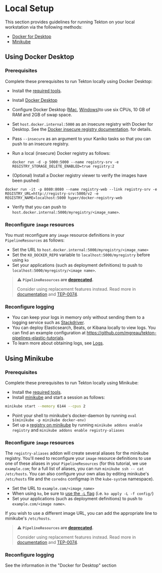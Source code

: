 # Local Setup

This section provides guidelines for running Tekton on your local workstation via the following methods:

- [Docker for Desktop](#using-docker-desktop)
- [Minikube](#using-minikube)

## Using Docker Desktop

### Prerequisites

Complete these prerequisites to run Tekton locally using Docker Desktop:

- Install the [required tools](https://github.com/tektoncd/pipeline/blob/main/DEVELOPMENT.md#requirements).
- Install [Docker Desktop](https://www.docker.com/products/docker-desktop) 
- Configure Docker Desktop ([Mac](https://docs.docker.com/docker-for-mac/#resources), [Windows](https://docs.docker.com/docker-for-windows/#resources))to use six CPUs, 10 GB of RAM and 2GB of swap space.
- Set `host.docker.internal:5000` as an insecure registry with Docker for Desktop. See the [Docker insecure registry documentation](https://docs.docker.com/registry/insecure/).
  for details.
- Pass `--insecure` as an argument to your Kaniko tasks so that you can push to an insecure registry.
- Run a local (insecure) Docker registry as follows:

  `docker run -d -p 5000:5000 --name registry-srv -e REGISTRY_STORAGE_DELETE_ENABLED=true registry:2`

- (Optional) Install a Docker registry viewer to verify the images have been pushed:

`docker run -it -p 8080:8080 --name registry-web --link registry-srv -e REGISTRY_URL=http://registry-srv:5000/v2 -e REGISTRY_NAME=localhost:5000 hyper/docker-registry-web`

- Verify that you can push to `host.docker.internal:5000/myregistry/<image_name>`.

### Reconfigure `image` resources

You must reconfigure any `image` resource definitions in your `PipelineResources` as follows:

- Set the URL to `host.docker.internal:5000/myregistry/<image_name>`
- Set the `KO_DOCKER_REPO` variable to `localhost:5000/myregistry` before using `ko`
- Set your applications (such as deployment definitions) to push to
  `localhost:5000/myregistry/<image name>`.

> :warning: **`PipelineResources` are [deprecated](deprecations.md#deprecation-table).**
>
> Consider using replacement features instead. Read more in [documentation](migrating-v1alpha1-to-v1beta1.md#replacing-pipelineresources-with-tasks)
> and [TEP-0074](https://github.com/tektoncd/community/blob/main/teps/0074-deprecate-pipelineresources.md).

### Reconfigure logging

- You can keep your logs in memory only without sending them to a logging service
  such as [Stackdriver](https://cloud.google.com/logging/).
- You can deploy Elasticsearch, Beats, or Kibana locally to view logs. You can find an
  example configuration at <https://github.com/mgreau/tekton-pipelines-elastic-tutorials>.
- To learn more about obtaining logs, see [Logs](logs.md).

## Using Minikube

### Prerequisites

Complete these prerequisites to run Tekton locally using Minikube:

- Install the [required tools](https://github.com/tektoncd/pipeline/blob/main/DEVELOPMENT.md#requirements).
- Install [minikube](https://kubernetes.io/docs/tasks/tools/install-minikube/) and start a session as follows:
```bash
minikube start --memory 6144 --cpus 2
```
- Point your shell to minikube's docker-daemon by running `eval $(minikube -p minikube docker-env)`
- Set up a [registry on minikube](https://github.com/kubernetes/minikube/tree/master/deploy/addons/registry-aliases) by running `minikube addons enable registry` and `minikube addons enable registry-aliases`

### Reconfigure `image` resources

The `registry-aliases` addon will create several aliases for the minikube registry. You'll need to reconfigure your `image` resource definitions to use one of these aliases in your `PipelineResources` (for this tutorial, we use `example.com`; for a full list of aliases, you can run `minikube ssh -- cat /etc/hosts`. You can also configure your own alias by editing minikube's `/etc/hosts` file and the `coredns` configmap in the `kube-system` namespace).

- Set the URL to `example.com/<image_name>`
- When using `ko`, be sure to [use the `-L` flag](https://github.com/google/ko/blob/master/README.md#with-minikube) (i.e. `ko apply -L -f config/`)
- Set your applications (such as deployment definitions) to push to
  `example.com/<image name>`.

If you wish to use a different image URL, you can add the appropriate line to minikube's `/etc/hosts`.

> :warning: **`PipelineResources` are [deprecated](deprecations.md#deprecation-table).**
>
> Consider using replacement features instead. Read more in [documentation](migrating-v1alpha1-to-v1beta1.md#replacing-pipelineresources-with-tasks)
> and [TEP-0074](https://github.com/tektoncd/community/blob/main/teps/0074-deprecate-pipelineresources.md).

### Reconfigure logging

See the information in the "Docker for Desktop" section
